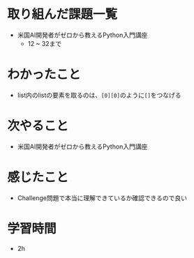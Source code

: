 # 取り組んだ課題一覧
- 米国AI開発者がゼロから教えるPython入門講座
  - 12 ~ 32まで
# わかったこと
- list内のlistの要素を取るのは、`[0][0]`のように`[]`をつなげる
# 次やること
- 米国AI開発者がゼロから教えるPython入門講座
# 感じたこと
- Challenge問題で本当に理解できているか確認できるので良い
# 学習時間
- 2h